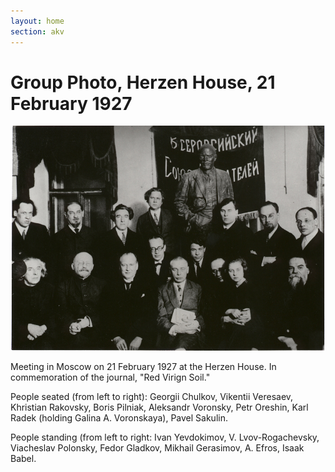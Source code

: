 ```yaml
---
layout: home
section: akv
---
```


# Group Photo, Herzen House, 21 February 1927
![](../Images/Photos/GroupKN27o.jpg)

Meeting in Moscow on 21 February 1927 at the Herzen House. In commemoration of the journal, "Red Virign Soil."

People seated (from left to right): Georgii Chulkov, Vikentii Veresaev, Khristian Rakovsky, Boris Pilniak, Aleksandr Voronsky, Petr Oreshin, Karl Radek (holding Galina A. Voronskaya), Pavel Sakulin.

People standing (from left to right: Ivan Yevdokimov, V. Lvov-Rogachevsky, Viacheslav Polonsky, Fedor Gladkov, Mikhail Gerasimov, A. Efros, Isaak Babel.

